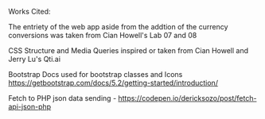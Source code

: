 






Works Cited:

The entriety of the web app aside from the addtion of the currency conversions was taken from Cian Howell's Lab 07 and 08

CSS Structure and Media Queries inspired or taken from Cian Howell and Jerry Lu's Qti.ai

Bootstrap Docs used for bootstrap classes and Icons https://getbootstrap.com/docs/5.2/getting-started/introduction/

Fetch to PHP json data sending - https://codepen.io/dericksozo/post/fetch-api-json-php